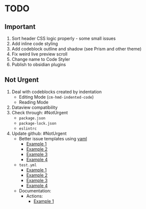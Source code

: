 # TODO

## Important

1. Sort header CSS logic properly - some small issues
2. Add inline code styling
3. Add codeblock outline and shadow (see Prism and other theme)
4. Fix weird live preview scroll
5. Change name to Code Styler
6. Publish to obsidian plugins

## Not Urgent

1. Deal with codeblocks created by indentation
    - Editing Mode (`cm-hmd-indented-code`)
    - Reading Mode
2. Dataview compatibility
3. Check through: #NotUrgent
    - `package.json`
    - `package-lock.json`
    - `eslintrc`
4. Update github: #NotUrgent
    - Better issue templates using [yaml](https://docs.github.com/en/communities/using-templates-to-encourage-useful-issues-and-pull-requests/configuring-issue-templates-for-your-repository)
      - [Example 1](https://github.com/javalent/admonitions/tree/main/.github/ISSUE_TEMPLATE)
      - [Example 2](https://github.com/obsidian-tasks-group/obsidian-tasks/tree/main/.github/ISSUE_TEMPLATE)
      - [Example 3](https://github.com/actions/stale/blob/main/.github/ISSUE_TEMPLATE/config.yml)
      - [Example 4](https://github.com/blacksmithgu/obsidian-dataview/tree/master/.github/ISSUE_TEMPLATE)
    - `test.yml`
      - [Example 1](https://github.com/tgrosinger/advanced-tables-obsidian/blob/main/.github/workflows/main.yml)
      - [Example 2](https://github.com/chhoumann/quickadd/blob/master/.github/workflows/test.yml)
      - [Example 3](https://github.com/obsidian-tasks-group/obsidian-tasks/blob/main/.github/workflows/verify.yml)
      - [Example 4](https://github.com/blacksmithgu/obsidian-dataview/blob/master/.github/workflows/test.yml)
    - Documentation:
      - Actions:
        - [Example 1](https://github.com/obsidian-tasks-group/obsidian-tasks/blob/main/.github/workflows/update-docs-markdown.yml)
